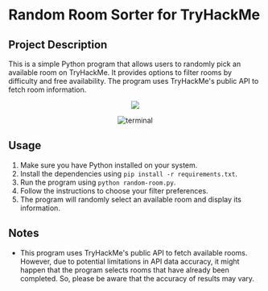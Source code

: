 # Random Room Sorter for TryHackMe

## Project Description

This is a simple Python program that allows users to randomly pick an available room on TryHackMe. It provides options to filter rooms by difficulty and free availability. The program uses TryHackMe's public API to fetch room information.

<p align="center">
  <img src="https://github.com/Godoy-png/random-room-tryhackme/assets/107765540/8d649b8e-27a0-4486-9977-840a08fd8a84"/>
</p>

<p align="center">
  <img src="https://github.com/Godoy-png/random-room-tryhackme/assets/107765540/059223fc-0479-4d7f-9462-ffd3e0defaa3" alt="terminal"/>
</p>


## Usage

1. Make sure you have Python installed on your system.
2. Install the dependencies using `pip install -r requirements.txt`.
3. Run the program using `python random-room.py`.
4. Follow the instructions to choose your filter preferences.
5. The program will randomly select an available room and display its information.

## Notes

- This program uses TryHackMe's public API to fetch available rooms. However, due to potential limitations in API data accuracy, it might happen that the program selects rooms that have already been completed. So, please be aware that the accuracy of results may vary.
